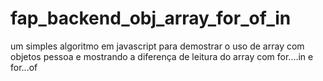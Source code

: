 # fap_backend_obj_array_for_of_in
um simples algoritmo em javascript para demostrar o uso de array com objetos pessoa e  mostrando a diferença de leitura do array com  for....in e for...of
